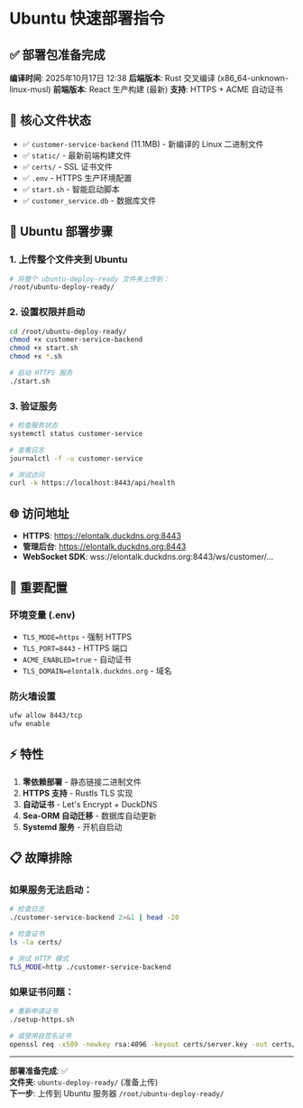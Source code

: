 # Ubuntu 快速部署指令

## ✅ 部署包准备完成

**编译时间**: 2025年10月17日 12:38
**后端版本**: Rust 交叉编译 (x86_64-unknown-linux-musl)
**前端版本**: React 生产构建 (最新)
**支持**: HTTPS + ACME 自动证书

## 🎯 核心文件状态

- ✅ `customer-service-backend` (11.1MB) - 新编译的 Linux 二进制文件
- ✅ `static/` - 最新前端构建文件  
- ✅ `certs/` - SSL 证书文件
- ✅ `.env` - HTTPS 生产环境配置
- ✅ `start.sh` - 智能启动脚本
- ✅ `customer_service.db` - 数据库文件

## 🚀 Ubuntu 部署步骤

### 1. 上传整个文件夹到 Ubuntu
```bash
# 将整个 ubuntu-deploy-ready 文件夹上传到：
/root/ubuntu-deploy-ready/
```

### 2. 设置权限并启动
```bash
cd /root/ubuntu-deploy-ready/
chmod +x customer-service-backend
chmod +x start.sh
chmod +x *.sh

# 启动 HTTPS 服务
./start.sh
```

### 3. 验证服务
```bash
# 检查服务状态
systemctl status customer-service

# 查看日志
journalctl -f -u customer-service

# 测试访问
curl -k https://localhost:8443/api/health
```

## 🌐 访问地址

- **HTTPS**: https://elontalk.duckdns.org:8443
- **管理后台**: https://elontalk.duckdns.org:8443
- **WebSocket SDK**: wss://elontalk.duckdns.org:8443/ws/customer/...

## 🔧 重要配置

### 环境变量 (.env)
- `TLS_MODE=https` - 强制 HTTPS
- `TLS_PORT=8443` - HTTPS 端口
- `ACME_ENABLED=true` - 自动证书
- `TLS_DOMAIN=elontalk.duckdns.org` - 域名

### 防火墙设置
```bash
ufw allow 8443/tcp
ufw enable
```

## ⚡ 特性

1. **零依赖部署** - 静态链接二进制文件
2. **HTTPS 支持** - Rustls TLS 实现
3. **自动证书** - Let's Encrypt + DuckDNS
4. **Sea-ORM 自动迁移** - 数据库自动更新
5. **Systemd 服务** - 开机自启动

## 📋 故障排除

### 如果服务无法启动：
```bash
# 检查日志
./customer-service-backend 2>&1 | head -20

# 检查证书
ls -la certs/

# 测试 HTTP 模式
TLS_MODE=http ./customer-service-backend
```

### 如果证书问题：
```bash
# 重新申请证书
./setup-https.sh

# 或使用自签名证书
openssl req -x509 -newkey rsa:4096 -keyout certs/server.key -out certs/server.crt -days 365 -nodes
```

---

**部署准备完成**: ✅  
**文件夹**: `ubuntu-deploy-ready/` (准备上传)  
**下一步**: 上传到 Ubuntu 服务器 `/root/ubuntu-deploy-ready/`
